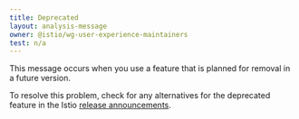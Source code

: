 ```yaml
---
title: Deprecated
layout: analysis-message
owner: @istio/wg-user-experience-maintainers
test: n/a
---
```


This message occurs when you use a feature that is planned for removal in a future version.

To resolve this problem, check for any alternatives for the deprecated feature in the Istio [release announcements](/news/releases/).
